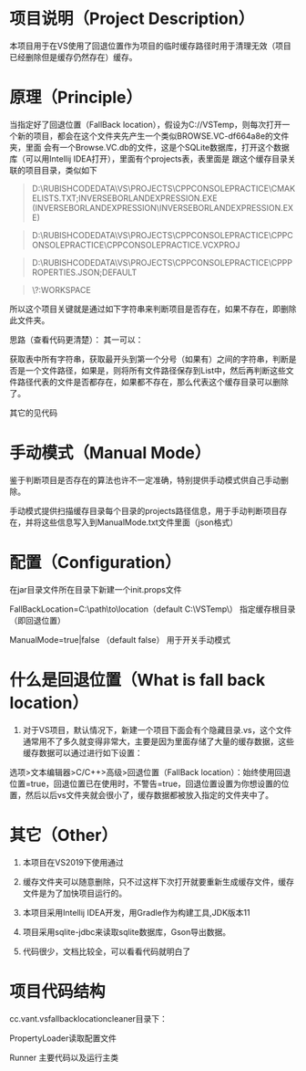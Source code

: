 # 项目说明（Project Description）

本项目用于在VS使用了回退位置作为项目的临时缓存路径时用于清理无效（项目已经删除但是缓存仍然存在）缓存。

# 原理（Principle）

当指定好了回退位置（FallBack location），假设为C://VSTemp，则每次打开一个新的项目，都会在这个文件夹先产生一个类似BROWSE.VC-df664a8e的文件夹，里面
会有一个Browse.VC.db的文件，这是个SQLite数据库，打开这个数据库（可以用Intellij IDEA打开），里面有个projects表，表里面是
跟这个缓存目录关联的项目目录，类似如下


> D:\RUBISHCODEDATA\VS\PROJECTS\CPPCONSOLEPRACTICE\CMAKELISTS.TXT;INVERSEBORLANDEXPRESSION.EXE (INVERSEBORLANDEXPRESSION\INVERSEBORLANDEXPRESSION.EXE)

> D:\RUBISHCODEDATA\VS\PROJECTS\CPPCONSOLEPRACTICE\CPPCONSOLEPRACTICE\CPPCONSOLEPRACTICE.VCXPROJ

> D:\RUBISHCODEDATA\VS\PROJECTS\CPPCONSOLEPRACTICE\CPPPROPERTIES.JSON;DEFAULT

> \\?\:WORKSPACE

所以这个项目关键就是通过如下字符串来判断项目是否存在，如果不存在，即删除此文件夹。

思路（查看代码更清楚）：
其一可以：

获取表中所有字符串，获取最开头到第一个分号（如果有）之间的字符串，判断是否是一个文件路径，如果是，则将所有文件路径保存到List中，然后再判断这些文件路径代表的文件是否都存在，如果都不存在，那么代表这个缓存目录可以删除了。


其它的见代码



# 手动模式（Manual Mode）

鉴于判断项目是否存在的算法也许不一定准确，特别提供手动模式供自己手动删除。

手动模式提供扫描缓存目录每个目录的projects路径信息，用于手动判断项目存在，并将这些信息写入到ManualMode.txt文件里面（json格式）

# 配置（Configuration）
在jar目录文件所在目录下新建一个init.props文件

FallBackLocation=C:\path\to\location（default C:\VSTemp\） 指定缓存根目录（即回退位置）

ManualMode=true|false （default false）  用于开关手动模式




# 什么是回退位置（What is fall back location）

1. 对于VS项目，默认情况下，新建一个项目下面会有个隐藏目录.vs，这个文件通常用不了多久就变得非常大，主要是因为里面存储了大量的缓存数据，这些缓存数据可以通过进行如下设置：

选项>文本编辑器>C/C++>高级>回退位置（FallBack location）：始终使用回退位置=true，回退位置已在使用时，不警告=true，回退位置设置为你想设置的位置，然后以后vs文件夹就会很小了，缓存数据都被放入指定的文件夹中了。



# 其它（Other）

1. 本项目在VS2019下使用通过

2. 缓存文件夹可以随意删除，只不过这样下次打开就要重新生成缓存文件，缓存文件是为了加快项目运行的。

3. 本项目采用Intellij IDEA开发，用Gradle作为构建工具,JDK版本11

4. 项目采用sqlite-jdbc来读取sqlite数据库，Gson导出数据。

5. 代码很少，文档比较全，可以看看代码就明白了


# 项目代码结构

cc.vant.vsfallbacklocationcleaner目录下：

PropertyLoader读取配置文件

Runner 主要代码以及运行主类


